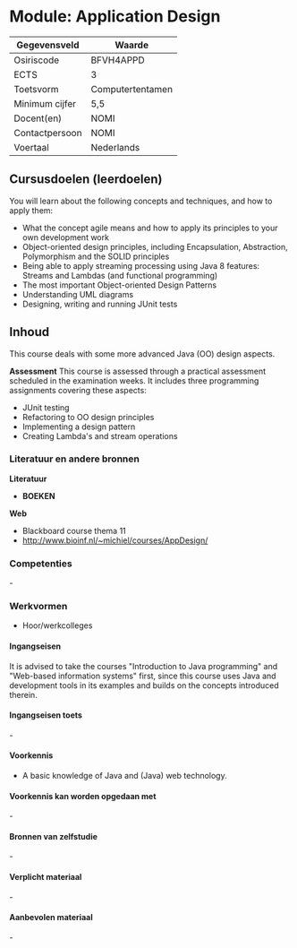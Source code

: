 # Module: Application Design

| Gegevensveld  | Waarde |
| ------------- | ------------- |
| Osiriscode  | BFVH4APPD |
| ECTS  | 3 |
| Toetsvorm  | Computertentamen |
| Minimum cijfer  | 5,5 |
| Docent(en)  | NOMI |
| Contactpersoon  | NOMI |
| Voertaal  | Nederlands |

## Cursusdoelen (leerdoelen)

You will learn about the following concepts and techniques, and how to apply them:  

- What the concept agile means and how to apply its principles to your own development work
- Object-oriented design principles, including Encapsulation, Abstraction, Polymorphism and the SOLID principles
- Being able to apply streaming processing using Java 8 features: Streams and Lambdas (and functional programming)
- The most important Object-oriented Design Patterns
- Understanding UML diagrams
- Designing, writing and running JUnit tests


## Inhoud

This course deals with some more advanced Java (OO) design aspects. 

**Assessment**
This course is assessed through a practical assessment scheduled in the examination weeks. It includes three programming assignments covering these aspects:
- JUnit testing
- Refactoring to OO design principles
- Implementing a design pattern
- Creating Lambda's and stream operations

### Literatuur en andere bronnen

**Literatuur**  
- __BOEKEN__

**Web**
- Blackboard course thema 11
- http://www.bioinf.nl/~michiel/courses/AppDesign/ 

### Competenties
\-

### Werkvormen  
- Hoor/werkcolleges

#### Ingangseisen 
It is advised to take the courses "Introduction to Java programming" and "Web-based information systems" first, since this course uses Java and development tools in its examples and builds on the concepts introduced therein. 

#### Ingangseisen toets
\- 

#### Voorkennis
- A basic knowledge of Java and (Java) web technology.

#### Voorkennis kan worden opgedaan met
\-

#### Bronnen van zelfstudie
\-

#### Verplicht materiaal
\-

#### Aanbevolen materiaal
\-

